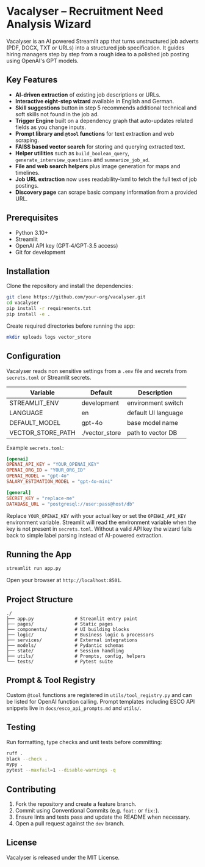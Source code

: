 # Vacalyser – Recruitment Need Analysis Wizard

Vacalyser is an AI powered Streamlit app that turns unstructured job adverts
(PDF, DOCX, TXT or URLs) into a structured job specification. It guides hiring
managers step by step from a rough idea to a polished job posting using
OpenAI's GPT models.

## Key Features

- **AI-driven extraction** of existing job descriptions or URLs.
- **Interactive eight-step wizard** available in English and German.
- **Skill suggestions** button in step 5 recommends additional technical and
  soft skills not found in the job ad.
- **Trigger Engine** built on a dependency graph that auto-updates related
  fields as you change inputs.
- **Prompt library and `@tool` functions** for text extraction and web
  scraping.
- **FAISS based vector search** for storing and querying extracted text.
- **Helper utilities** such as `build_boolean_query`,
  `generate_interview_questions` and `summarize_job_ad`.
- **File and web search helpers** plus image generation for maps and timelines.
- **Job URL extraction** now uses readability-lxml to fetch the full text of
  job postings.
- **Discovery page** can scrape basic company information from a provided URL.

## Prerequisites

- Python 3.10+
- Streamlit
- OpenAI API key (GPT‑4/GPT‑3.5 access)
- Git for development

## Installation

Clone the repository and install the dependencies:

```bash
git clone https://github.com/your-org/vacalyser.git
cd vacalyser
pip install -r requirements.txt
pip install -e .
```

Create required directories before running the app:

```bash
mkdir uploads logs vector_store
```

## Configuration

Vacalyser reads non sensitive settings from a `.env` file and secrets from
`secrets.toml` or Streamlit secrets.

| Variable | Default | Description |
| --- | --- | --- |
| STREAMLIT_ENV | development | environment switch |
| LANGUAGE | en | default UI language |
| DEFAULT_MODEL | gpt-4o | base model name |
| VECTOR_STORE_PATH | ./vector_store | path to vector DB |

Example `secrets.toml`:

```toml
[openai]
OPENAI_API_KEY = "YOUR_OPENAI_KEY"
OPENAI_ORG_ID = "YOUR_ORG_ID"
OPENAI_MODEL = "gpt-4o"
SALARY_ESTIMATION_MODEL = "gpt-4o-mini"

[general]
SECRET_KEY = "replace-me"
DATABASE_URL = "postgresql://user:pass@host/db"
```
Replace `YOUR_OPENAI_KEY` with your actual key or set the
`OPENAI_API_KEY` environment variable. Streamlit will read the
environment variable when the key is not present in `secrets.toml`.
Without a valid API key the wizard falls back to simple label parsing
instead of AI-powered extraction.

## Running the App

```bash
streamlit run app.py
```

Open your browser at `http://localhost:8501`.

## Project Structure

```
./
├── app.py               # Streamlit entry point
├── pages/               # Static pages
├── components/          # UI building blocks
├── logic/               # Business logic & processors
├── services/            # External integrations
├── models/              # Pydantic schemas
├── state/               # Session handling
├── utils/               # Prompts, config, helpers
└── tests/               # Pytest suite
```

## Prompt & Tool Registry

Custom `@tool` functions are registered in
`utils/tool_registry.py` and can be listed for OpenAI
function calling. Prompt templates including ESCO API snippets
live in `docs/esco_api_prompts.md` and `utils/`.

## Testing

Run formatting, type checks and unit tests before committing:

```bash
ruff .
black --check .
mypy .
pytest --maxfail=1 --disable-warnings -q
```

## Contributing

1. Fork the repository and create a feature branch.
2. Commit using Conventional Commits (e.g. `feat:` or `fix:`).
3. Ensure lints and tests pass and update the README when necessary.
4. Open a pull request against the `dev` branch.

## License

Vacalyser is released under the MIT License.
